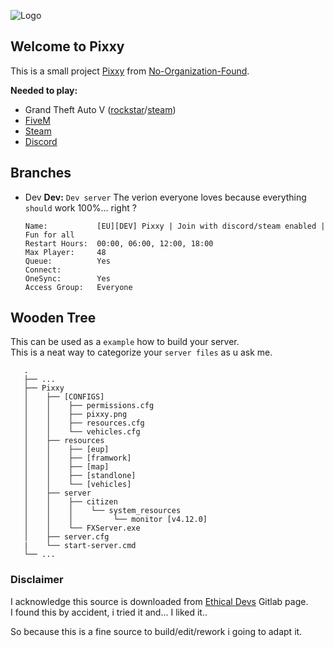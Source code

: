 ![Logo](https://cdn.discordapp.com/attachments/873258296566489179/934674430490194010/cxx.png)

## Welcome to Pixxy
This is a small project [Pixxy] from [No-Organization-Found].

**Needed to play:**
*	Grand Theft Auto V ([rockstar]/[steam])
*	[FiveM](https://fivem.net/)
*	[Steam](https://store.steampowered.com/)
*	[Discord](https://discord.com/)


## Branches
*	Dev
	**Dev:** `Dev server`
	The verion everyone loves because everything `should` work 100%... right ?
	```
	Name:			[EU][DEV] Pixxy | Join with discord/steam enabled | Fun for all
	Restart Hours:	00:00, 06:00, 12:00, 18:00
	Max Player:		48
	Queue:			Yes
	Connect:		
	OneSync:		Yes
	Access Group:	Everyone
	```

## Wooden Tree
This can be used as a `example` how to build your server.
</br>
This is a neat way to categorize your `server files` as u ask me.
```
   .
   ├── ...
   ├── Pixxy
   │    ├── [CONFIGS]
   │    │    ├── permissions.cfg
   │    │    ├── pixxy.png
   │    │    ├── resources.cfg    
   │    │    └── vehicles.cfg
   │    ├── resources
   │    │    ├── [eup]
   │    │    ├── [framwork]
   │    │    ├── [map]
   │    │    ├── [standlone]
   │    │    └── [vehicles]
   │    ├── server
   │    │    ├── citizen
   │    │    │    └── system_resources
   │    │    │    	   └── monitor [v4.12.0]
   │    │    └── FXServer.exe
   │    ├── server.cfg
   |    └── start-server.cmd
   └── ...
```

### Disclaimer
I acknowledge this source is downloaded from [Ethical Devs] Gitlab page.
<br>
I found this by accident, i tried it and... I liked it..

So because this is a fine source to build/edit/rework i going to adapt it.


[Ethical Devs]: https://gitlab.com/ethicaldevs/ethical-framework/-/tree/master/
[No-Organization-Found]: https://github.com/No-Organization-Found
[Pixxy]: https://github.com/No-Organization-Found/index

[rockstar]: https://www.rockstargames.com/gta-v
[steam]: https://store.steampowered.com/app/271590/Grand_Theft_Auto_V/